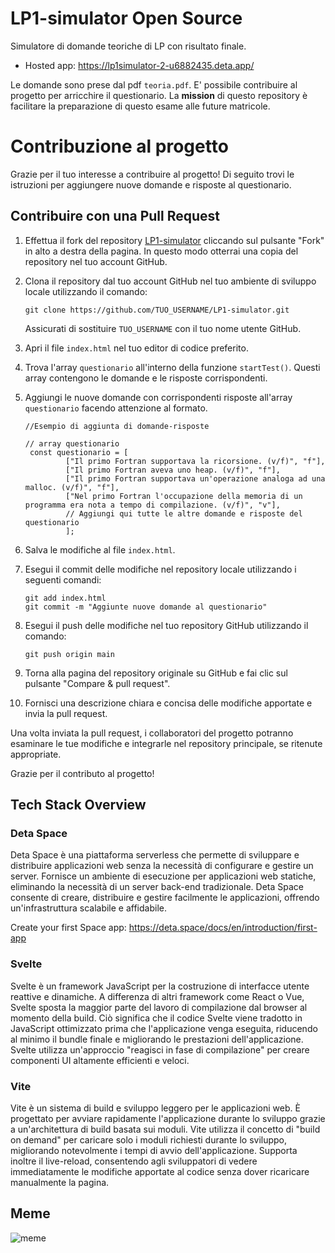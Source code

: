 # LP1-simulator Open Source
 Simulatore di domande teoriche di LP con risultato finale.
- Hosted app: https://lp1simulator-2-u6882435.deta.app/

Le domande sono prese dal pdf `teoria.pdf`. E' possibile contribuire al progetto per arricchire il questionario. La **mission** di questo repository è facilitare la preparazione di questo esame alle future matricole.
##

# Contribuzione al progetto

Grazie per il tuo interesse a contribuire al progetto! Di seguito trovi le istruzioni per aggiungere nuove domande e risposte al questionario.

## Contribuire con una Pull Request

1. Effettua il fork del repository [LP1-simulator](https://github.com/AlessandroBonomo28/LP1-simulator) cliccando sul pulsante "Fork" in alto a destra della pagina. In questo modo otterrai una copia del repository nel tuo account GitHub.

2. Clona il repository dal tuo account GitHub nel tuo ambiente di sviluppo locale utilizzando il comando:
   ```
   git clone https://github.com/TUO_USERNAME/LP1-simulator.git
   ```
   Assicurati di sostituire `TUO_USERNAME` con il tuo nome utente GitHub.

3. Apri il file `index.html` nel tuo editor di codice preferito.

4. Trova l'array `questionario` all'interno della funzione `startTest()`. Questi array contengono le domande e le risposte corrispondenti.

5. Aggiungi le nuove domande con corrispondenti risposte all'array `questionario` facendo attenzione al formato.
   ```
   //Esempio di aggiunta di domande-risposte

   // array questionario
    const questionario = [
            ["Il primo Fortran supportava la ricorsione. (v/f)", "f"],
            ["Il primo Fortran aveva uno heap. (v/f)", "f"],
            ["Il primo Fortran supportava un'operazione analoga ad una malloc. (v/f)", "f"],
            ["Nel primo Fortran l'occupazione della memoria di un programma era nota a tempo di compilazione. (v/f)", "v"],
            // Aggiungi qui tutte le altre domande e risposte del questionario
            ];

   ```

6. Salva le modifiche al file `index.html`.

7. Esegui il commit delle modifiche nel repository locale utilizzando i seguenti comandi:
   ```
   git add index.html
   git commit -m "Aggiunte nuove domande al questionario"
   ```

8. Esegui il push delle modifiche nel tuo repository GitHub utilizzando il comando:
   ```
   git push origin main
   ```

9. Torna alla pagina del repository originale su GitHub e fai clic sul pulsante "Compare & pull request".

10. Fornisci una descrizione chiara e concisa delle modifiche apportate e invia la pull request.

Una volta inviata la pull request, i collaboratori del progetto potranno esaminare le tue modifiche e integrarle nel repository principale, se ritenute appropriate.

Grazie per il contributo al progetto!

## Tech Stack Overview
### Deta Space
Deta Space è una piattaforma serverless che permette di sviluppare e distribuire applicazioni web senza la necessità di configurare e gestire un server. Fornisce un ambiente di esecuzione per applicazioni web statiche, eliminando la necessità di un server back-end tradizionale. Deta Space consente di creare, distribuire e gestire facilmente le applicazioni, offrendo un'infrastruttura scalabile e affidabile.

Create your first Space app: https://deta.space/docs/en/introduction/first-app
### Svelte
Svelte è un framework JavaScript per la costruzione di interfacce utente reattive e dinamiche. A differenza di altri framework come React o Vue, Svelte sposta la maggior parte del lavoro di compilazione dal browser al momento della build. Ciò significa che il codice Svelte viene tradotto in JavaScript ottimizzato prima che l'applicazione venga eseguita, riducendo al minimo il bundle finale e migliorando le prestazioni dell'applicazione. Svelte utilizza un'approccio "reagisci in fase di compilazione" per creare componenti UI altamente efficienti e veloci.

### Vite
Vite è un sistema di build e sviluppo leggero per le applicazioni web. È progettato per avviare rapidamente l'applicazione durante lo sviluppo grazie a un'architettura di build basata sui moduli. Vite utilizza il concetto di "build on demand" per caricare solo i moduli richiesti durante lo sviluppo, migliorando notevolmente i tempi di avvio dell'applicazione. Supporta inoltre il live-reload, consentendo agli sviluppatori di vedere immediatamente le modifiche apportate al codice senza dover ricaricare manualmente la pagina.

## Meme
![meme](https://github.com/AlessandroBonomo28/LP1-simulator/assets/75626033/1f3a7487-60c4-411e-9bd5-a4854da7cd37)


